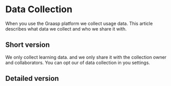 # Data Collection

When you use the Graasp platform we collect usage data.
This article describes what data we collect and who we share it with.

## Short version

We only collect learning data. and we only share it with the collection owner and collaborators.
You can opt our of data collection in you settings.

## Detailed version
